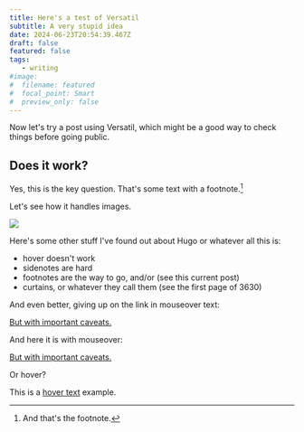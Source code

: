 ```yaml
---
title: Here's a test of Versatil
subtitle: A very stupid idea
date: 2024-06-23T20:54:39.467Z
draft: false
featured: false
tags:
   - writing
#image:
#  filename: featured
#  focal_point: Smart
#  preview_only: false
--- 
```

Now let's try a post using Versatil, which might be a good way to check things before going public.

## Does it work?

Yes, this is the key question. That's some text with a footnote.[^1]

[^1]: And that's the footnote.

Let's see how it handles images.

![](https://binohead.github.io/blog/warbled-songs/featured_hu17d2fd7c835acc25fa5b23506fa21df5_113233_8b3383641be7222c8b6729bfb23fa5fa.webp)

Here's some other stuff I've found out about Hugo or whatever all this is:

- hover doesn't work
- sidenotes are hard
- footnotes are the way to go, and/or (see this current post)
- curtains, or whatever they call them (see the first page of 3630)

And even better, giving up on the link in mouseover text:

<a href="#" onclick="alert('Most sources will disagree with this characterization.')"> But with important caveats.</a>

And here it is with mouseover:

<a href="#" onmouseover="alert('Most sources will disagree with this characterization.')"> But with important caveats.</a>

Or hover?

This is a [hover text](## "your hover text") example.
